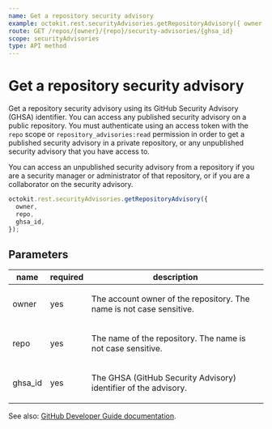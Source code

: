 ```yaml
---
name: Get a repository security advisory
example: octokit.rest.securityAdvisories.getRepositoryAdvisory({ owner, repo, ghsa_id })
route: GET /repos/{owner}/{repo}/security-advisories/{ghsa_id}
scope: securityAdvisories
type: API method
---
```


# Get a repository security advisory

Get a repository security advisory using its GitHub Security Advisory (GHSA) identifier.
You can access any published security advisory on a public repository.
You must authenticate using an access token with the `repo` scope or `repository_advisories:read` permission
in order to get a published security advisory in a private repository, or any unpublished security advisory that you have access to.

You can access an unpublished security advisory from a repository if you are a security manager or administrator of that repository, or if you are a
collaborator on the security advisory.

```js
octokit.rest.securityAdvisories.getRepositoryAdvisory({
  owner,
  repo,
  ghsa_id,
});
```

## Parameters

<table>
  <thead>
    <tr>
      <th>name</th>
      <th>required</th>
      <th>description</th>
    </tr>
  </thead>
  <tbody>
    <tr><td>owner</td><td>yes</td><td>

The account owner of the repository. The name is not case sensitive.

</td></tr>
<tr><td>repo</td><td>yes</td><td>

The name of the repository. The name is not case sensitive.

</td></tr>
<tr><td>ghsa_id</td><td>yes</td><td>

The GHSA (GitHub Security Advisory) identifier of the advisory.

</td></tr>
  </tbody>
</table>

See also: [GitHub Developer Guide documentation](https://docs.github.com/rest/security-advisories/repository-advisories#get-a-repository-security-advisory).
